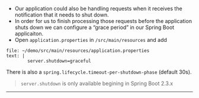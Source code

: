 
*   Our application could also be handling requests when it receives the notification that it needs to shut down.
*   In order for us to finish processing those requests before the application shuts down we can configure a “grace period” in our Spring Boot applicaiton.
*   Open `application.properties` in `/src/main/resources` and add

```editor:append-lines-to-file
file: ~/demo/src/main/resources/application.properties
text: |
        server.shutdown=graceful
```


There is also a `spring.lifecycle.timeout-per-shutdown-phase` (default 30s).

> `server.shutdown` is only available begining in Spring Boot 2.3.x



---
